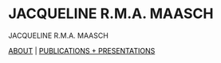 # JACQUELINE R.M.A. MAASCH

JACQUELINE R.M.A. MAASCH

<div class="topnav">
    <a href="about.html" style="color: rgb(0,0,0)"><font color="000000">ABOUT</font></a>      |     
  <a href="pubs.html" style="color: rgb(0,0,0)"><font color="000000">PUBLICATIONS + PRESENTATIONS</font></a> 
</div>
